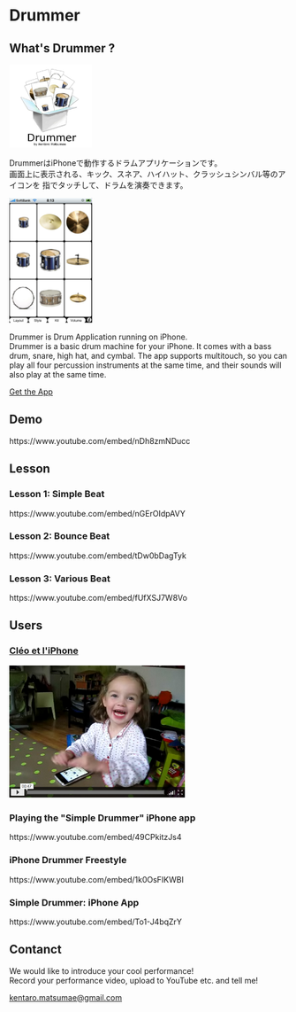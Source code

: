 <h1>Drummer</h1>

<h2>What's Drummer ? </h2>

<img src="./drummer_logo.jpg" width="150px"/>

<p>
DrummerはiPhoneで動作するドラムアプリケーションです。<br>
画面上に表示される、キック、スネア、ハイハット、クラッシュシンバル等のアイコンを 指でタッチして、ドラムを演奏できます。
</p>

<img src="./screen_shot_3x3.png" width="150px"/>

<p>
Drummer is Drum Application running on iPhone.<br>
Drummer is a basic drum machine for your iPhone. It comes with a bass drum, snare, high hat, and cymbal. The app supports multitouch, so you can play all four percussion instruments at the same time, and their sounds will also play at the same time. 
</p>

</p>
<p class="message">
<a href="http://itunes.apple.com/jp/app/drummer-lite/id405274410?mt=8">
Get the App
</a>
</p>

<h2>Demo</h2>
https://www.youtube.com/embed/nDh8zmNDucc

<h2>Lesson</h2>

<h3>Lesson 1: Simple Beat</h3>
https://www.youtube.com/embed/nGErOIdpAVY

<h3>Lesson 2: Bounce Beat</h3>
https://www.youtube.com/embed/tDw0bDagTyk

<h3>Lesson 3: Various Beat</h3>
https://www.youtube.com/embed/fUfXSJ7W8Vo

<h2>Users</h2>

<h3>
<a href="http://www.flickr.com/photos/kernelpanic/3031790384/">
Cléo et l'iPhone
</a>
</h3>
<div>
<img src="cleo.png" width="320"/>
</div>


<h3>Playing the "Simple Drummer" iPhone app</h3>
https://www.youtube.com/embed/49CPkitzJs4

<h3>iPhone Drummer Freestyle</h3>
https://www.youtube.com/embed/1k0OsFIKWBI

<h3>Simple Drummer: iPhone App</h3>
https://www.youtube.com/embed/To1-J4bqZrY

<h2>Contanct</h2>

<p>
We would like to introduce your cool performance! <br>
Record your performance video, upload to YouTube etc. and tell me!
</p>

<a href="mailto:kentaro.matsumae@gmail.com">kentaro.matsumae@gmail.com</a>


</body>
</html>

